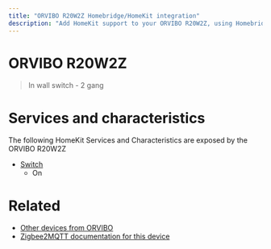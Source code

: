 ```yaml
---
title: "ORVIBO R20W2Z Homebridge/HomeKit integration"
description: "Add HomeKit support to your ORVIBO R20W2Z, using Homebridge, Zigbee2MQTT and homebridge-z2m."
---
```

<!---
This file has been GENERATED using src/docgen/docgen.ts
DO NOT EDIT THIS FILE MANUALLY!
-->
# ORVIBO R20W2Z
> In wall switch - 2 gang


# Services and characteristics
The following HomeKit Services and Characteristics are exposed by
the ORVIBO R20W2Z

* [Switch](../../switch.md)
  * On


# Related
* [Other devices from ORVIBO](../index.md#orvibo)
* [Zigbee2MQTT documentation for this device](https://www.zigbee2mqtt.io/devices/R20W2Z.html)